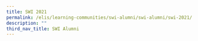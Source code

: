 ```yaml
---
title: SWI 2021
permalink: /elis/learning-communities/swi-alumni/swi-alumni/swi-2021/
description: ""
third_nav_title: SWI Alumni
---
```

